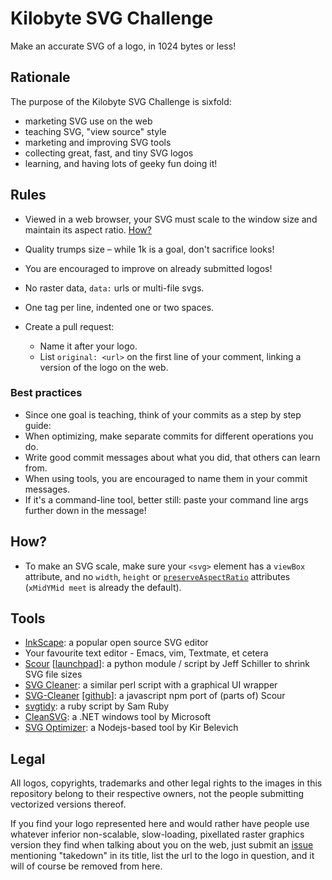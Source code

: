 Kilobyte SVG Challenge
======================

Make an accurate SVG of a logo, in 1024 bytes or less!

## Rationale

The purpose of the Kilobyte SVG Challenge is sixfold:

* marketing SVG use on the web
* teaching SVG, "view source" style
* marketing and improving SVG tools
* collecting great, fast, and tiny SVG logos
* learning, and having lots of geeky fun doing it!

## Rules

* Viewed in a web browser,
  your SVG must scale to the window size
  and maintain its aspect ratio. [How?](#how)

* Quality trumps size
  – while 1k is a goal,
  don't sacrifice looks!

* You are encouraged to improve
  on already submitted logos!

* No raster data, `data:` urls or multi-file svgs.

* One tag per line, indented one or two spaces.

* Create a pull request:
  * Name it after your logo.
  * List `original: <url>`
    on the first line of your comment,
    linking a version of the logo on the web.

### Best practices

* Since one goal is teaching, think of your commits as a step by step guide:
* When optimizing, make separate commits for different operations you do.
* Write good commit messages about what you did, that others can learn from.
* When using tools, you are encouraged to name them in your commit messages.
* If it's a command-line tool, better still:
  paste your command line args further down in the message!

## How?

* To make an SVG scale,
  make sure your `<svg>` element
  has a `viewBox` attribute,
  and no `width`, `height` or
  [`preserveAspectRatio`](https://developer.mozilla.org/en-US/docs/SVG/Attribute/preserveAspectRatio)
  attributes (`xMidYMid meet`
  is already the default).

## Tools

* [InkScape](http://inkscape.org/): a popular open source SVG editor
* Your favourite text editor - Emacs, vim, Textmate, et cetera
* [Scour](http://www.codedread.com/scour/) [[launchpad](https://launchpad.net/scour)]: a python module / script by Jeff Schiller to shrink SVG file sizes
* [SVG Cleaner](http://libregraphicsworld.org/blog/entry/introducing-svg-cleaner): a similar perl script with a graphical UI wrapper
* [SVG-Cleaner](https://npmjs.org/package/svg-cleaner) [[github](https://github.com/preciousforever/SVG-Cleaner)]: a javascript npm port of (parts of) Scour
* [svgtidy](http://intertwingly.net/code/svgtidy/svgtidy.rb): a ruby script by Sam Ruby
* [CleanSVG](http://cleansvg.codeplex.com/): a .NET windows tool by Microsoft
* [SVG Optimizer](https://github.com/svg/svgo#readme):  a Nodejs-based tool by Kir Belevich

## Legal

All logos, copyrights,
trademarks and other legal rights
to the images in this repository
belong to their respective owners,
not the people submitting
vectorized versions thereof.

If you find your logo represented here
and would rather have people use whatever
inferior non-scalable, slow-loading,
pixellated raster graphics version
they find when talking about you on the web,
just submit an [issue](https://github.com/johan/kilobyte-svg-challenge/issues) mentioning "takedown"
in its title, list the url to the logo in question,
and it will of course be removed from here.

